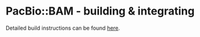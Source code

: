 # PacBio::BAM - building & integrating

Detailed build instructions can be found [here](http://pbbam.readthedocs.org/en/latest/getting_started.html).
